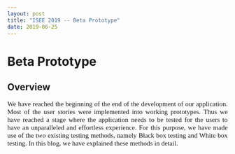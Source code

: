 ```yaml
---
layout: post 
title: "ISEE 2019 -- Beta Prototype"
date: 2019-06-25
---
```


# Beta Prototype

## Overview 

<p style="font-family:Times;font-size:110%;text-align:justify"> We have reached the beginning of the end of the development of our application. Most of the user stories were implemented into working prototypes. Thus we have reached a stage where the application needs to be tested for the users to have an unparalleled and effortless experience. For this purpose, we have made use of the two existing testing methods, namely Black box testing and White box testing.  In this blog, we have explained these methods in detail.
</p>
